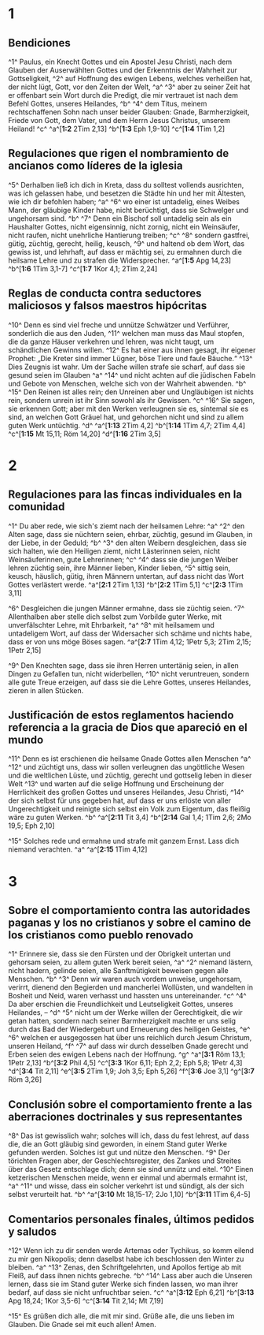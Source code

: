 # 1
## Bendiciones
^1^ Paulus, ein Knecht Gottes und ein Apostel Jesu Christi, nach dem Glauben der Auserwählten Gottes und der Erkenntnis der Wahrheit zur Gottseligkeit, ^2^ auf Hoffnung des ewigen Lebens, welches verheißen hat, der nicht lügt, Gott, vor den Zeiten der Welt, ^a^ ^3^ aber zu seiner Zeit hat er offenbart sein Wort durch die Predigt, die mir vertrauet ist nach dem Befehl Gottes, unseres Heilandes, ^b^ ^4^ dem Titus, meinem rechtschaffenen Sohn nach unser beider Glauben: Gnade, Barmherzigkeit, Friede von Gott, dem Vater, und dem Herrn Jesus Christus, unserem Heiland! ^c^ 
^a^[**1:2** 2Tim 2,13] ^b^[**1:3** Eph 1,9-10] ^c^[**1:4** 1Tim 1,2]

## Regulaciones que rigen el nombramiento de ancianos como líderes de la iglesia
^5^ Derhalben ließ ich dich in Kreta, dass du solltest vollends ausrichten, was ich gelassen habe, und besetzen die Städte hin und her mit Ältesten, wie ich dir befohlen haben; ^a^ ^6^ wo einer ist untadelig, eines Weibes Mann, der gläubige Kinder habe, nicht berüchtigt, dass sie Schwelger und ungehorsam sind. ^b^ ^7^ Denn ein Bischof soll untadelig sein als ein Haushalter Gottes, nicht eigensinnig, nicht zornig, nicht ein Weinsäufer, nicht raufen, nicht unehrliche Hantierung treiben; ^c^ ^8^ sondern gastfrei, gütig, züchtig, gerecht, heilig, keusch, ^9^ und haltend ob dem Wort, das gewiss ist, und lehrhaft, auf dass er mächtig sei, zu ermahnen durch die heilsame Lehre und zu strafen die Widersprecher.
^a^[**1:5** Apg 14,23] ^b^[**1:6** 1Tim 3,1-7] ^c^[**1:7** 1Kor 4,1; 2Tim 2,24]

## Reglas de conducta contra seductores maliciosos y falsos maestros hipócritas
^10^ Denn es sind viel freche und unnütze Schwätzer und Verführer, sonderlich die aus den Juden, ^11^ welchen man muss das Maul stopfen, die da ganze Häuser verkehren und lehren, was nicht taugt, um schändlichen Gewinns willen. ^12^ Es hat einer aus ihnen gesagt, ihr eigener Prophet: „Die Kreter sind immer Lügner, böse Tiere und faule Bäuche.“ ^13^ Dies Zeugnis ist wahr. Um der Sache willen strafe sie scharf, auf dass sie gesund seien im Glauben ^a^ ^14^ und nicht achten auf die jüdischen Fabeln und Gebote von Menschen, welche sich von der Wahrheit abwenden. ^b^ ^15^ Den Reinen ist alles rein; den Unreinen aber und Ungläubigen ist nichts rein, sondern unrein ist ihr Sinn sowohl als ihr Gewissen. ^c^ ^16^ Sie sagen, sie erkennen Gott; aber mit den Werken verleugnen sie es, sintemal sie es sind, an welchen Gott Gräuel hat, und gehorchen nicht und sind zu allem guten Werk untüchtig. ^d^ 
^a^[**1:13** 2Tim 4,2] ^b^[**1:14** 1Tim 4,7; 2Tim 4,4] ^c^[**1:15** Mt 15,11; Röm 14,20] ^d^[**1:16** 2Tim 3,5]

# 2
## Regulaciones para las fincas individuales en la comunidad
^1^ Du aber rede, wie sich's ziemt nach der heilsamen Lehre: ^a^ ^2^ den Alten sage, dass sie nüchtern seien, ehrbar, züchtig, gesund im Glauben, in der Liebe, in der Geduld; ^b^ ^3^ den alten Weibern desgleichen, dass sie sich halten, wie den Heiligen ziemt, nicht Lästerinnen seien, nicht Weinsäuferinnen, gute Lehrerinnen; ^c^ ^4^ dass sie die jungen Weiber lehren züchtig sein, ihre Männer lieben, Kinder lieben, ^5^ sittig sein, keusch, häuslich, gütig, ihren Männern untertan, auf dass nicht das Wort Gottes verlästert werde. 
^a^[**2:1** 2Tim 1,13] ^b^[**2:2** 1Tim 5,1] ^c^[**2:3** 1Tim 3,11]

^6^ Desgleichen die jungen Männer ermahne, dass sie züchtig seien. ^7^ Allenthalben aber stelle dich selbst zum Vorbilde guter Werke, mit unverfälschter Lehre, mit Ehrbarkeit, ^a^ ^8^ mit heilsamem und untadeligem Wort, auf dass der Widersacher sich schäme und nichts habe, dass er von uns möge Böses sagen. 
^a^[**2:7** 1Tim 4,12; 1Petr 5,3; 2Tim 2,15; 1Petr 2,15]

^9^ Den Knechten sage, dass sie ihren Herren untertänig seien, in allen Dingen zu Gefallen tun, nicht widerbellen, ^10^ nicht veruntreuen, sondern alle gute Treue erzeigen, auf dass sie die Lehre Gottes, unseres Heilandes, zieren in allen Stücken. 

## Justificación de estos reglamentos haciendo referencia a la gracia de Dios que apareció en el mundo
^11^ Denn es ist erschienen die heilsame Gnade Gottes allen Menschen ^a^ ^12^ und züchtigt uns, dass wir sollen verleugnen das ungöttliche Wesen und die weltlichen Lüste, und züchtig, gerecht und gottselig leben in dieser Welt ^13^ und warten auf die selige Hoffnung und Erscheinung der Herrlichkeit des großen Gottes und unseres Heilandes, Jesu Christi, ^14^ der sich selbst für uns gegeben hat, auf dass er uns erlöste von aller Ungerechtigkeit und reinigte sich selbst ein Volk zum Eigentum, das fleißig wäre zu guten Werken. ^b^ 
^a^[**2:11** Tit 3,4] ^b^[**2:14** Gal 1,4; 1Tim 2,6; 2Mo 19,5; Eph 2,10]

^15^ Solches rede und ermahne und strafe mit ganzem Ernst. Lass dich niemand verachten. ^a^ 
^a^[**2:15** 1Tim 4,12]

# 3
## Sobre el comportamiento contra las autoridades paganas y los no cristianos y sobre el camino de los cristianos como pueblo renovado
^1^ Erinnere sie, dass sie den Fürsten und der Obrigkeit untertan und gehorsam seien, zu allem guten Werk bereit seien, ^a^ ^2^ niemand lästern, nicht hadern, gelinde seien, alle Sanftmütigkeit beweisen gegen alle Menschen. ^b^ ^3^ Denn wir waren auch vordem unweise, ungehorsam, verirrt, dienend den Begierden und mancherlei Wollüsten, und wandelten in Bosheit und Neid, waren verhasst und hassten uns untereinander. ^c^ ^4^ Da aber erschien die Freundlichkeit und Leutseligkeit Gottes, unseres Heilandes, – ^d^ ^5^ nicht um der Werke willen der Gerechtigkeit, die wir getan hatten, sondern nach seiner Barmherzigkeit machte er uns selig durch das Bad der Wiedergeburt und Erneuerung des heiligen Geistes, ^e^ ^6^ welchen er ausgegossen hat über uns reichlich durch Jesum Christum, unseren Heiland, ^f^ ^7^ auf dass wir durch desselben Gnade gerecht und Erben seien des ewigen Lebens nach der Hoffnung. ^g^ 
^a^[**3:1** Röm 13,1; 1Petr 2,13] ^b^[**3:2** Phil 4,5] ^c^[**3:3** 1Kor 6,11; Eph 2,2; Eph 5,8; 1Petr 4,3] ^d^[**3:4** Tit 2,11] ^e^[**3:5** 2Tim 1,9; Joh 3,5; Eph 5,26] ^f^[**3:6** Joe 3,1] ^g^[**3:7** Röm 3,26]

## Conclusión sobre el comportamiento frente a las aberraciones doctrinales y sus representantes
^8^ Das ist gewisslich wahr; solches will ich, dass du fest lehrest, auf dass die, die an Gott gläubig sind geworden, in einem Stand guter Werke gefunden werden. Solches ist gut und nütze den Menschen. ^9^ Der törichten Fragen aber, der Geschlechtsregister, des Zankes und Streites über das Gesetz entschlage dich; denn sie sind unnütz und eitel. ^10^ Einen ketzerischen Menschen meide, wenn er einmal und abermals ermahnt ist, ^a^ ^11^ und wisse, dass ein solcher verkehrt ist und sündigt, als der sich selbst verurteilt hat. ^b^ 
^a^[**3:10** Mt 18,15-17; 2Jo 1,10] ^b^[**3:11** 1Tim 6,4-5]

## Comentarios personales finales, últimos pedidos y saludos
^12^ Wenn ich zu dir senden werde Artemas oder Tychikus, so komm eilend zu mir gen Nikopolis; denn daselbst habe ich beschlossen den Winter zu bleiben. ^a^ ^13^ Zenas, den Schriftgelehrten, und Apollos fertige ab mit Fleiß, auf dass ihnen nichts gebreche. ^b^ ^14^ Lass aber auch die Unseren lernen, dass sie im Stand guter Werke sich finden lassen, wo man ihrer bedarf, auf dass sie nicht unfruchtbar seien. ^c^ 
^a^[**3:12** Eph 6,21] ^b^[**3:13** Apg 18,24; 1Kor 3,5-6] ^c^[**3:14** Tit 2,14; Mt 7,19]

^15^ Es grüßen dich alle, die mit mir sind. Grüße alle, die uns lieben im Glauben. Die Gnade sei mit euch allen! Amen.
